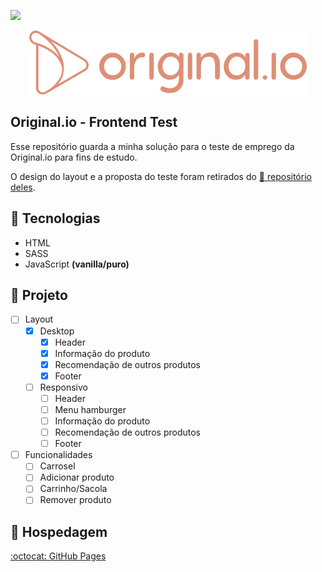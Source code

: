 ![](https://img.shields.io/badge/status-in%20progress-yellow)

<p align="center"><img src="./.github/logo-original.io.svg" alt="Original.io Logo"/></p>

## Original.io - Frontend Test

Esse repositório guarda a minha solução para o teste de emprego da Original.io para fins de estudo.  

O design do layout e a proposta do teste foram retirados do [🔗 repositório deles](https://github.com/original-io/join-us).

## 🔨 Tecnologias

* HTML
* SASS
* JavaScript **(vanilla/puro)**

## 🚧 Projeto

* [ ] Layout
  * [x] Desktop
    * [x] Header
    * [x] Informação do produto
    * [x] Recomendação de outros produtos
    * [x] Footer
  * [ ] Responsivo
    * [ ] Header
    * [ ] Menu hamburger
    * [ ] Informação do produto
    * [ ] Recomendação de outros produtos
    * [ ] Footer
* [ ] Funcionalidades
  * [ ] Carrosel
  * [ ] Adicionar produto
  * [ ] Carrinho/Sacola
  * [ ] Remover produto

## 💾 Hospedagem

[:octocat: GitHub Pages](https://jotahdavid.github.io/original.io-frontend-test/)
